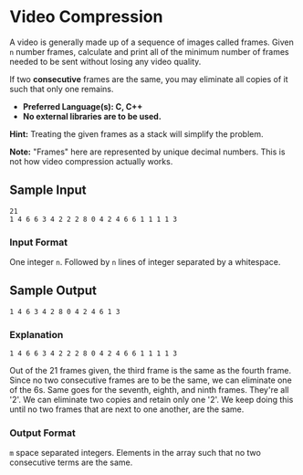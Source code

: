 # Video Compression

A video is generally made up of a sequence of images called frames. Given `n` number frames, calculate and print all of the minimum number of frames needed to be sent without losing any video quality.

If two __**consecutive**__ frames are the same, you may eliminate all copies of it such that only one remains.
- **Preferred Language(s): C, C++**
- **No external libraries are to be used.**

__Hint:__ Treating the given frames as a stack will simplify the problem.

__Note:__ "Frames" here are represented by unique decimal numbers. This is not how video compression actually works.

## Sample Input
```
21
1 4 6 6 3 4 2 2 2 8 0 4 2 4 6 6 1 1 1 1 3 
```

### Input Format
One integer `n`.
Followed by `n` lines of integer separated by a whitespace.

## Sample Output
```
1 4 6 3 4 2 8 0 4 2 4 6 1 3
```

### Explanation
```
1 4 6 6 3 4 2 2 2 8 0 4 2 4 6 6 1 1 1 1 3 
```
Out of the 21 frames given, the third frame is the same as the fourth frame. Since no two consecutive frames are to be the same, we can eliminate one of the 6s. Same goes for the seventh, eighth, and ninth frames. They're all '2'. We can eliminate two copies and retain only one '2'. We keep doing this until no two frames that are next to one another, are the same.

### Output Format
`m` space separated integers. 
Elements in the array such that no two consecutive terms are the same.
